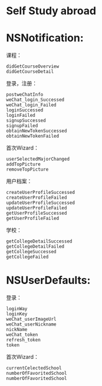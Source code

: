 # Self Study abroad

# NSNotification:


课程：



    didGetCourseOverview
    didGetCourseDetail
    
登录，注册：



    postweChatInfo
    weChat_login_Successed
    weChat_login_Failed
    loginSuccessed
    loginFailed
    signupSuccessed
    signupFailed
    obtainNewTokenSuccessed
    obtainNewTokenFailed

首次Wizard：


    userSelectedMajorChanged
    addTopPicture
    removeTopPicture


用户档案：



    createUserProfileSuccessed
    createUserProfileFailed
    updateUserProfileSuccessed
    updateUserProfileFailed
    getUserProfileSuccessed
    getUserProfileFailed


学校：



    getCollegeDetailSuccessed
    getCollegeDetailFailed
    getCollegeSuccessed
    getCollegeFailed


# NSUserDefaults:
登录：



    loginWay  
    loginKey
    weChat_userImageUrl
    weChat_userNickname
    nickName
    weChat_token
    refresh_token
    token





首次Wizard：



    currentCelectedSchool
    numberOfFavoritedSchool
    numberOfFavoritedSchool
